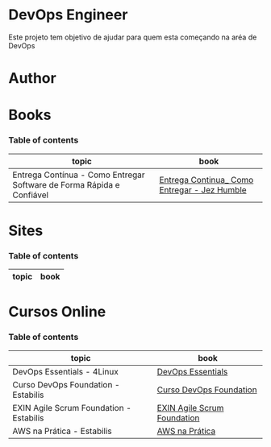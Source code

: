 # DevOps Engineer

Este projeto tem objetivo de ajudar para quem esta começando na aréa de DevOps

# Author

# Books

### Table of contents

| topic | book 
|---------|-------|
| Entrega Contínua -  Como Entregar Software de Forma Rápida e Confiável | [Entrega Continua_ Como Entregar - Jez Humble](books/Entrega-Continua-Como-Entregar-Humble.pdf) |

# Sites

### Table of contents

| topic | book |
| ----- | ---- |


# Cursos Online

### Table of contents

| topic                      | book                                                               |
| -------------------------- | ------------------------------------------------------------------ |
| DevOps Essentials - 4Linux | [DevOps Essentials](https://www.4linux.com.br/curso/devops-gratis) |
| Curso DevOps Foundation - Estabilis   | [Curso DevOps Foundation](https://universidade.estabil.is/courses/devops-foundation)
| EXIN Agile Scrum Foundation - Estabilis | [EXIN Agile Scrum Foundation](https://universidade.estabil.is/courses/exin-agile-scrum-foundation)
| AWS na Prática - Estabilis | [AWS na Prática](https://universidade.estabil.is/courses/aws-na-pratica)